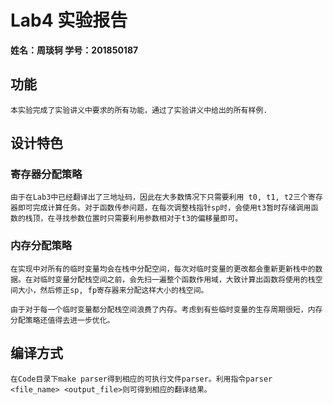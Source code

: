 # Lab4 实验报告

**姓名：周琰轲                                 学号：201850187**

## 功能

    本实验完成了实验讲义中要求的所有功能，通过了实验讲义中给出的所有样例.


## 设计特色


### 寄存器分配策略

    由于在Lab3中已经翻译出了三地址码，因此在大多数情况下只需要利用 t0, t1, t2三个寄存器即可完成计算任务。对于函数传参问题，在每次调整栈指针sp时，会使用t3暂时存储调用函数的栈顶，在寻找参数位置时只需要利用参数相对于t3的偏移量即可。


### 内存分配策略

    在实现中对所有的临时变量均会在栈中分配空间，每次对临时变量的更改都会重新更新栈中的数据。在对临时变量分配栈空间之前，会先扫一遍整个函数作用域，大致计算出函数将使用的栈空间大小，然后修正sp, fp寄存器来分配这样大小的栈空间。

    由于对于每一个临时变量都分配栈空间浪费了内存。考虑到有些临时变量的生存周期很短，内存分配策略还值得去进一步优化。


## 编译方式

    在Code目录下make parser得到相应的可执行文件parser。利用指令parser <file_name> <output_file>则可得到相应的翻译结果。
